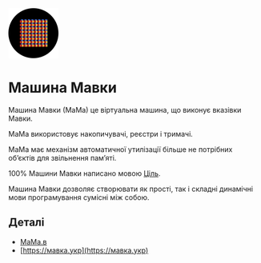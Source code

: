 <img src="./лого.svg" width="100" height="100" /> 

# Машина Мавки

Машина Мавки (МаМа) це віртуальна машина, що виконує вказівки Мавки.

МаМа використовує накопичувачі, реєстри і тримачі.

МаМа має механізм автоматичної утилізації більше не потрібних обʼєктів для звільнення памʼяті.

100% Машини Мавки написано мовою [Ціль](https://ціль.укр).

Машина Мавки дозволяє створювати як прості, так і складні динамічні мови програмування сумісні між собою.

## Деталі

- [МаМа.в](./МаМа.в)
- [https://мавка.укр](https://мавка.укр)